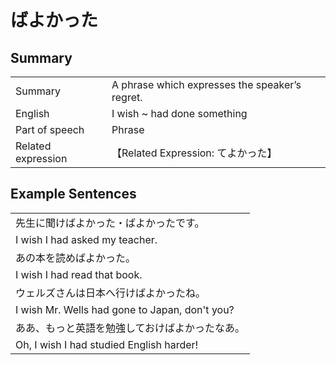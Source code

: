 # ばよかった

## Summary

<table><tr>   <td>Summary</td>   <td>A phrase which expresses the speaker’s regret.</td></tr><tr>   <td>English</td>   <td>I wish ~ had done something</td></tr><tr>   <td>Part of speech</td>   <td>Phrase</td></tr><tr>   <td>Related expression</td>   <td>【Related Expression: てよかった】</td></tr></table>

## Example Sentences

<table><tr><td>先生に聞けばよかった・ばよかったです。</td></tr><tr><td>I wish I had asked my teacher.</td></tr><tr><td>あの本を読めばよかった。</td></tr><tr><td>I wish I had read that book.</td></tr><tr><td>ウェルズさんは日本へ行けばよかったね。</td></tr><tr><td>I wish Mr. Wells had gone to Japan, don't you?</td></tr><tr><td>ああ、もっと英語を勉強しておけばよかったなあ。</td></tr><tr><td>Oh, I wish I had studied English harder!</td></tr></table>

